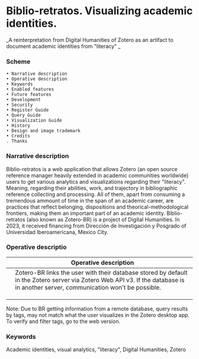 # Biblio-retratos. Visualizing academic identities.

_A reinterpretation from Digital Humanities of Zotero as an artifact to document academic identities from "literacy"
_

### Scheme

	• Narrative description
	• Operative description
	• Keywords
	• Enabled features
	• Future features
	• Development
	• Security
	• Register Guide
	• Query Guide
	• Visualization Guide
	• History
	• Design and image trademark
	• Credits
	. Thanks



### Narrative description

Biblio-retratos is a web application that allows Zotero (an open source reference manager heavily extended in academic communities worldwide) users to get various analytics and visualizations regarding their "literacy". Meaning, regarding their abilities, work, and trajectory in bibliographic reference collecting and processing. All of them, apart from consuming a tremendous ammount of time in the span of an academic career, are practices that reflect belonging, dispositions and theorical-methodological frontiers, making them an important part of an academic identity. Biblio- retratos (also known as Zotero-BR) is a project of Digital Humanities. In 2023, it received financing from Dirección de Investigación y Posgrado of Universidad Iberoamericana, Mexico City.


### Operative descriptio

|  | Operative description                                                                                                                                                             |
|--|-----------------------------------------------------------------------------------------------------------------------------------------------------------------------------------|
|  | Zotero-BR links the user with their database stored by default in the Zotero server via Zotero Web API v3. If the database is in another server, communication won't be possible. |
|  |                                                                                                                                                                                   |
|  |                                                                                                                                                                                   |
|  |                                                                                                                                                                                   |

Note: Due to BR getting information from a remote database, query results by tags, may not match what the user visualizes in the Zotero desktop app. To verify and filter tags, go to the web version.



### Keywords

Academic identities, visual analytics, "literacy", Digital Humanities, Zotero




